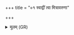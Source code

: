 +++
title = "०१ स्वाद्वीं त्वा मित्रावरुणा"

+++
<details><summary>मूलम् (GR)</summary>

स्वाद्वीं त्वा मित्रावरुणा  
स्वाद्वीं देवी सरस्वती ।  
स्वाद्वीं त्वा अश्विना सुरे  
कृणुतां पुष्करस्रजा ॥
</details>